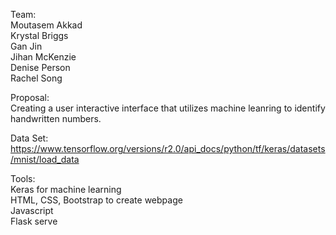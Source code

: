 



Team:  
Moutasem Akkad  
Krystal Briggs  
Gan Jin  
Jihan McKenzie  
Denise Person  
Rachel Song  

Proposal:  
Creating a user interactive interface that utilizes machine leanring to identify handwritten numbers.  

Data Set:  
https://www.tensorflow.org/versions/r2.0/api_docs/python/tf/keras/datasets/mnist/load_data

Tools:  
Keras for machine learning  
HTML, CSS, Bootstrap to create webpage  
Javascript  
Flask serve  
